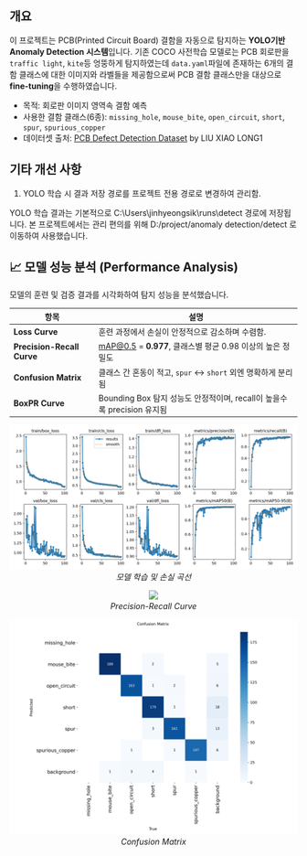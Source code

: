 ## 개요

이 프로젝트는 PCB(Printed Circuit Board) 결함을 자동으로 탐지하는 **YOLO기반 Anomaly Detection 시스템**입니다. 기존 COCO 사전학습 모델로는 PCB 회로판을 `traffic light`, `kite`등 엉뚱하게 탐지하였는데 `data.yaml`파일에 존재하는 6개의 결함 클래스에 대한 이미지와 라벨들을 제공함으로써 PCB 결함 클래스만을 대상으로 **fine-tuning**을 수행하였습니다.

- 목적: 회로판 이미지 영역속 결함 예측
- 사용한 결함 클래스(6종): `missing_hole`, `mouse_bite`, `open_circuit`, `short`, `spur`, `spurious_copper`
- 데이터셋 출처: [PCB Defect Detection Dataset](https://www.kaggle.com/datasets/liuxiaolong1/pcb-defect-detection-dataset) by LIU XIAO LONG1

## 기타 개선 사항

1. YOLO 학습 시 결과 저장 경로를 프로젝트 전용 경로로 변경하여 관리함.

YOLO 학습 결과는 기본적으로 C:\Users\jinhyeongsik\runs\detect 경로에 저장됩니다.
본 프로젝트에서는 관리 편의를 위해 D:/project/anomaly detection/detect 로 이동하여 사용했습니다.

## 📈 모델 성능 분석 (Performance Analysis)

모델의 훈련 및 검증 결과를 시각화하여 탐지 성능을 분석했습니다.

| 항목 | 설명 |
|------|------|
| **Loss Curve** | 훈련 과정에서 손실이 안정적으로 감소하며 수렴함. |
| **Precision-Recall Curve** | mAP@0.5 = **0.977**, 클래스별 평균 0.98 이상의 높은 정밀도 |
| **Confusion Matrix** | 클래스 간 혼동이 적고, `spur` ↔ `short` 외엔 명확하게 분리됨 |
| **BoxPR Curve** | Bounding Box 탐지 성능도 안정적이며, recall이 높을수록 precision 유지됨 |

<p align="center">
  <img src="runs/detect/train/results.png" width="600"><br>
  <em>모델 학습 및 손실 곡선</em>
</p>

<p align="center">
  <img src="runs/detect/train/PR_curve.png" width="600"><br>
  <em>Precision-Recall Curve</em>
</p>

<p align="center">
  <img src="runs/detect/train/confusion_matrix.png" width="600"><br>
  <em>Confusion Matrix</em>
</p>
